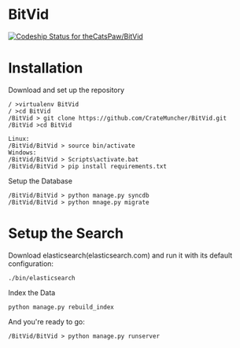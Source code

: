BitVid
======

[ ![Codeship Status for theCatsPaw/BitVid](https://codeship.com/projects/ba935860-5264-0132-5821-1e034fd16c6e/status)](https://codeship.com/projects/48624)

Installation
============

Download and set up the repository
```
/ >virtualenv BitVid
/ >cd BitVid
/BitVid > git clone https://github.com/CrateMuncher/BitVid.git
/BitVid >cd BitVid

Linux:
/BitVid/BitVid > source bin/activate
Windows: 
/BitVid/BitVid > Scripts\activate.bat
/BitVid/BitVid > pip install requirements.txt
```

Setup the Database
```
/BitVid/BitVid > python manage.py syncdb
/BitVid/BitVid > python mnage.py migrate
```

Setup the Search
================

Download elasticsearch(elasticsearch.com) and run it with its default configuration:
```
./bin/elasticsearch
```

Index the Data
```
python manage.py rebuild_index 
```


And you're ready to go:
```
/BitVid/BitVid > python manage.py runserver
```
